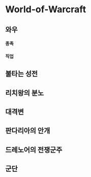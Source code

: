 # World-of-Warcraft

## 와우
#### 종족
#### 직업

## 불타는 성전
## 리치왕의 분노
## 대격변
## 판다리아의 안개
## 드레노어의 전쟁군주
## 군단
